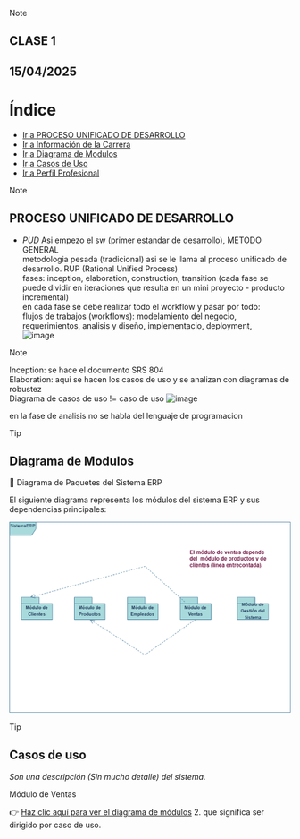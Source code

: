 
> [!NOTE]
> ## CLASE 1
> ## 15/04/2025

# Índice

- [Ir a PROCESO UNIFICADO DE DESARROLLO](#proceso-unificado-de-desarrollo)
- [Ir a Información de la Carrera](#información-de-la-carrera)
- [Ir a Diagrama de Modulos](#diagrama-de-modulos)
- [Ir a Casos de Uso](#casos-de-uso)
- [Ir a Perfil Profesional](#perfil-profesional)


> [!NOTE]
> ## PROCESO UNIFICADO DE DESARROLLO
> - *PUD* Asi empezo el sw (primer estandar de desarrollo), METODO GENERAL <br>
> metodologia pesada (tradicional) asi se le llama al proceso unificado de desarrollo.                             RUP (Rational Unified Process) <br>
> fases: inception, elaboration, construction, transition (cada fase se puede dividir en iteraciones que resulta en un mini proyecto - producto incremental) <br>
> en cada fase se debe realizar todo el workflow y pasar por todo: <br>
> flujos de trabajos (workflows): modelamiento del negocio, requerimientos, analisis y diseño, implementacio, deployment,  <br>
![image](https://github.com/user-attachments/assets/86242da9-1f92-40b1-b181-24f9e7e8b6df)

> [!NOTE]
> Inception: se hace el documento SRS 804 <br>
> Elaboration: aqui se hacen los casos de uso y se analizan con diagramas de robustez  <br>
> Diagrama de casos de uso != caso de uso
![image](https://github.com/user-attachments/assets/55700b8d-4c5a-407d-8181-51753d3a1017)

en la fase de analisis no se habla del lenguaje de programacion

> [!TIP]
> ## Diagrama de Modulos
>  🧩 Diagrama de Paquetes del Sistema ERP
>
> El siguiente diagrama representa los módulos del sistema ERP y sus dependencias principales:
>
> ![Diagrama de paquetes](docs/diagrama-paquetes.png) <br>

> [!TIP]
> ## Casos de uso
> *Son una descripción (Sin mucho detalle) del sistema.*
>
>  Módulo de Ventas
> 
> 👉 [Haz clic aquí para ver el diagrama de módulos](https://juansuarezb/AplicacionesWeb/diagrama.html)
> 2. 
que significa ser dirigido por caso de uso.


